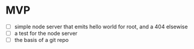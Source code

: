 # MVP

- [ ] simple node server that emits hello world for root, and a 404 elsewise
- [ ] a test for the node server
- [ ] the basis of a git repo